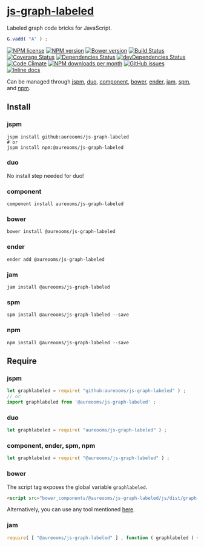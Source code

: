 [js-graph-labeled](http://aureooms.github.io/js-graph-labeled)
==

Labeled graph code bricks for JavaScript.

```js
G.vadd( "A" ) ;
```

[![NPM license](https://img.shields.io/npm/l/@aureooms/js-graph-labeled.svg?style=flat)](https://raw.githubusercontent.com/aureooms/js-graph-labeled/master/LICENSE)
[![NPM version](https://img.shields.io/npm/v/@aureooms/js-graph-labeled.svg?style=flat)](https://www.npmjs.org/package/@aureooms/js-graph-labeled)
[![Bower version](https://img.shields.io/bower/v/@aureooms/js-graph-labeled.svg?style=flat)](http://bower.io/search/?q=@aureooms/js-graph-labeled)
[![Build Status](https://img.shields.io/travis/aureooms/js-graph-labeled.svg?style=flat)](https://travis-ci.org/aureooms/js-graph-labeled)
[![Coverage Status](https://img.shields.io/coveralls/aureooms/js-graph-labeled.svg?style=flat)](https://coveralls.io/r/aureooms/js-graph-labeled)
[![Dependencies Status](https://img.shields.io/david/aureooms/js-graph-labeled.svg?style=flat)](https://david-dm.org/aureooms/js-graph-labeled#info=dependencies)
[![devDependencies Status](https://img.shields.io/david/dev/aureooms/js-graph-labeled.svg?style=flat)](https://david-dm.org/aureooms/js-graph-labeled#info=devDependencies)
[![Code Climate](https://img.shields.io/codeclimate/github/aureooms/js-graph-labeled.svg?style=flat)](https://codeclimate.com/github/aureooms/js-graph-labeled)
[![NPM downloads per month](https://img.shields.io/npm/dm/@aureooms/js-graph-labeled.svg?style=flat)](https://www.npmjs.org/package/@aureooms/js-graph-labeled)
[![GitHub issues](https://img.shields.io/github/issues/aureooms/js-graph-labeled.svg?style=flat)](https://github.com/aureooms/js-graph-labeled/issues)
[![Inline docs](http://inch-ci.org/github/aureooms/js-graph-labeled.svg?branch=master&style=shields)](http://inch-ci.org/github/aureooms/js-graph-labeled)

Can be managed through [jspm](https://github.com/jspm/jspm-cli),
[duo](https://github.com/duojs/duo),
[component](https://github.com/componentjs/component),
[bower](https://github.com/bower/bower),
[ender](https://github.com/ender-js/Ender),
[jam](https://github.com/caolan/jam),
[spm](https://github.com/spmjs/spm),
and [npm](https://github.com/npm/npm).

## Install

### jspm
```terminal
jspm install github:aureooms/js-graph-labeled
# or
jspm install npm:@aureooms/js-graph-labeled
```
### duo
No install step needed for duo!

### component
```terminal
component install aureooms/js-graph-labeled
```

### bower
```terminal
bower install @aureooms/js-graph-labeled
```

### ender
```terminal
ender add @aureooms/js-graph-labeled
```

### jam
```terminal
jam install @aureooms/js-graph-labeled
```

### spm
```terminal
spm install @aureooms/js-graph-labeled --save
```

### npm
```terminal
npm install @aureooms/js-graph-labeled --save
```

## Require
### jspm
```js
let graphlabeled = require( "github:aureooms/js-graph-labeled" ) ;
// or
import graphlabeled from '@aureooms/js-graph-labeled' ;
```
### duo
```js
let graphlabeled = require( "aureooms/js-graph-labeled" ) ;
```

### component, ender, spm, npm
```js
let graphlabeled = require( "@aureooms/js-graph-labeled" ) ;
```

### bower
The script tag exposes the global variable `graphlabeled`.
```html
<script src="bower_components/@aureooms/js-graph-labeled/js/dist/graph-labeled.min.js"></script>
```
Alternatively, you can use any tool mentioned [here](http://bower.io/docs/tools/).

### jam
```js
require( [ "@aureooms/js-graph-labeled" ] , function ( graphlabeled ) { ... } ) ;
```
